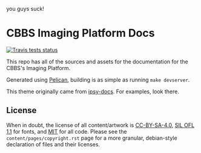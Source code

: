 you guys suck!

# CBBS Imaging Platform Docs #

[![Travis tests status](https://secure.travis-ci.org/psychoinformatics-de/cbbs-imaging-docs.png?branch=master)](https://travis-ci.org/psychoinformatics-de/cbbs-imaging-docs)

This repo has all of the sources and assets for the documentation for the CBBS's
Imaging Platform.

Generated using [Pelican](http://blog.getpelican.com/), building is as simple as
running ``make devserver``.

This theme originally came from
[ipsy-docs](https://github.com/psychoinformatics-de/ipsy-docs). For examples,
look there.

## License ##
When in doubt, the license of all content/artwork is
[CC-BY-SA-4.0](https://creativecommons.org/licenses/by-sa/4.0/legalcode), [SIL
OFL 1.1](http://scripts.sil.org/cms/scripts/page.php?item_id=OFL_web) for fonts,
and [MIT](https://opensource.org/licenses/MIT) for all code. Please see the
`content/pages/copyright.rst` page for a more granular, debian-style declaration
of files and their licenses.
